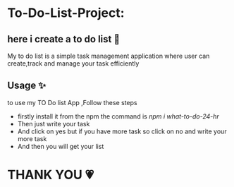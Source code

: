  
<h1>To-Do-List-Project:</h1>
<h2>here i create a to do list 📃 </h2>
<p>My to do list is a simple task management application where user can <br/>create,track and manage your task efficiently  </p>
<h2>Usage ✨</h2>
<p>to use my TO Do list App ,Follow these steps </p>
<ul>
  <li>firstly install it from the npm the command is <i>npm i what-to-do-24-hr</i></li> 
  <li>Then just write your task </li>
  <li>And click on yes but if you have more task so click on no and write your more task</li>
  <li>And then you will get your list</li>                                                                                           
</ul>
<h1>THANK YOU 💗</h1>

